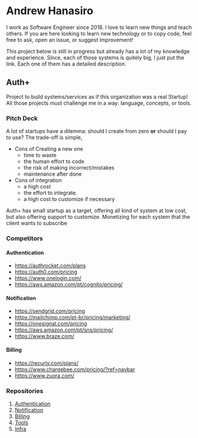 # Andrew Hanasiro

I work as Software Engineer since 2018. I love to learn new things and teach others. If you are here looking to learn new technology or to copy code, feel free to ask, open an issue, or suggest improvement!

This project below is still in progress but already has a lot of my knowledge and experience. Since, each of those systems is quitely big, I just put the link. Each one of them has a detailed description.

## Auth+

Project to build systems/services as if this organization was a real Startup! All those projects must challenge me in a way: language, concepts, or tools.

### Pitch Deck

A lot of startups have a dilemma: should I create from zero **or** should I pay to use? The trade-off is simple,

- Cons of Creating a new one
  - time to waste
  - the human effort to code
  - the risk of making incorrect/mistakes
  - maintenance after done
- Cons of integration
  - a high cost
  - the effort to integrate.
  - a high cost to customize if necessary

Auth+ has small startup as a target, offering all kind of system at low cost, but also offering support to customize. Monetizing for each system that the client wants to subscribe

### Competitors

#### Authentication

- <https://authrocket.com/plans>
- <https://auth0.com/pricing>
- <https://www.onelogin.com/>
- <https://aws.amazon.com/pt/cognito/pricing/>

#### Notification

- <https://sendgrid.com/pricing>
- <https://mailchimp.com/pt-br/pricing/marketing/>
- <https://onesignal.com/pricing>
- <https://aws.amazon.com/pt/sns/pricing/>
- <https://www.braze.com/>

#### Billing

- <https://recurly.com/plans/>
- <https://www.chargebee.com/pricing/?ref=navbar>
- <https://www.zuora.com/>

### Repositories

1. [Authentication](https://github.com/auth-plus/auth-plus-authentication)
2. [Notification](https://github.com/auth-plus/auth-plus-notification)
3. [Billing](https://github.com/auth-plus/auth-plus-billing)
4. [Tools](https://github.com/auth-plus/auth-plus-tools)
5. [Infra](https://github.com/auth-plus/auth-plus-infra)
